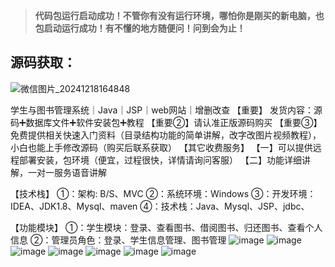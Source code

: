 >**代码包运行启动成功！不管你有没有运行环境，哪怕你是刚买的新电脑，也包启动运行成功！有不懂的地方随便问！问到会为止！**

## 源码获取：
![微信图片_20241218164848](https://github.com/user-attachments/assets/5577eebc-991a-4ad3-89c7-d832a4af69ca)

学生与图书管理系统｜Java｜JSP｜web网站｜增删改查
【重要】
发货内容：源码➕数据库文件➕软件安装包➕教程
【重要②】请认准正版源码购买
【重要③】免费提供相关快速入门资料（目录结构功能的简单讲解，改字改图片视频教程），小白也能上手修改源码（购买后联系获取）
【其它收费服务】
【一】可以提供远程部署安装，包环境（便宜，过程很快，详情请询问客服）
【二】功能详细讲解，一对一服务语音讲解

【技术栈】
①：架构: B/S、MVC
②：系统环境：Windows
③：开发环境：IDEA、JDK1.8、Mysql、maven
④：技术栈：Java、Mysql、JSP、jdbc、

【功能模块】
①：学生模块：登录、查看图书、借阅图书、归还图书、查看个人信息
②：管理员角色：登录、学生信息管理、图书管理
![image](https://github.com/user-attachments/assets/ba9b5c9c-3f1d-4f72-9538-ad23b51f39f3)
![image](https://github.com/user-attachments/assets/f85b40b0-eda9-4e43-a89c-3a17f5718483)
![image](https://github.com/user-attachments/assets/dcc98871-3ab4-4db5-a6cf-30d7adc539ad)
![image](https://github.com/user-attachments/assets/ec34f3db-adea-492e-ae34-3472687dbb09)
![image](https://github.com/user-attachments/assets/4c0b3ebd-1aef-4b4c-8625-538d5ec55d9a)
![image](https://github.com/user-attachments/assets/817002ac-d8b0-4138-b065-89d662443dfd)
![image](https://github.com/user-attachments/assets/c37ded30-3a6a-4804-ba62-d73e59e28817)

